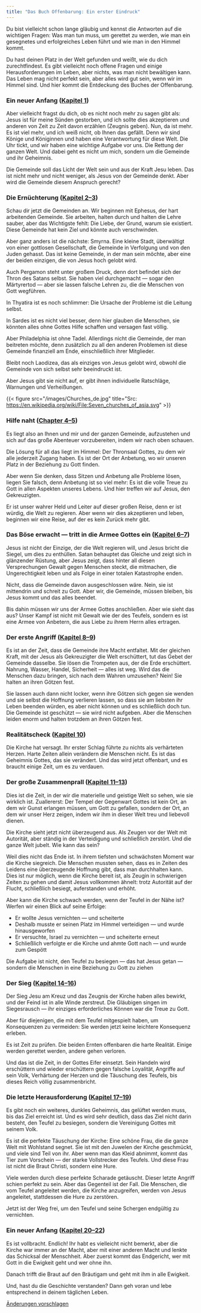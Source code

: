 ```yaml
---
title: "Das Buch Offenbarung: Ein erster Eindruck"
---
```



Du bist vielleicht schon lange gläubig und kennst die Antworten auf die wichtigen Fragen: Was man tun muss, um gerettet zu werden, wie man ein gesegnetes und erfolgreiches Leben führt und wie man in den Himmel kommt.

Du hast deinen Platz in der Welt gefunden und weißt, wie du dich zurechtfindest. Es gibt vielleicht noch offene Fragen und einige Herausforderungen im Leben, aber nichts, was man nicht bewältigen kann. Das Leben mag nicht perfekt sein, aber alles wird gut sein, wenn wir im Himmel sind. Und hier kommt die Entdeckung des Buches der Offenbarung.


### Ein neuer Anfang ([Kapitel 1](https://www.bibleserver.com/SLT/Offenbarung1))

<a name="55d5"></a>
Aber vielleicht fragst du dich, ob es nicht noch mehr zu sagen gibt als: Jesus ist für meine Sünden gestorben, und ich sollte dies akzeptieren und anderen von Zeit zu Zeit davon erzählen (Zeugnis geben). Nun, da ist mehr. Es ist viel mehr, und ich weiß nicht, ob Ihnen das gefällt. Denn wir sind Könige und Königinnen und haben eine Verantwortung für diese Welt. Die Uhr tickt, und wir haben eine wichtige Aufgabe vor uns. Die Rettung der ganzen Welt. Und dabei geht es nicht um mich, sondern um die Gemeinde und ihr Geheimnis.

Die Gemeinde soll das Licht der Welt sein und aus der Kraft Jesu leben. Das ist nicht mehr und nicht weniger, als Jesus von der Gemeinde denkt. Aber wird die Gemeinde diesem Anspruch gerecht?


### Die Ernüchterung ([Kapitel 2–3](https://www.bibleserver.com/SLT/Offenbarung2))

<a name="83ff"></a>
Schau dir jetzt die Gemeinden an. Wir beginnen mit Ephesus, der hart arbeitenden Gemeinde. Sie arbeiten, halten durch und halten die Lehre sauber, aber das Wichtigste fehlt: Die Liebe, der Grund, warum sie existiert. Diese Gemeinde hat kein Ziel und könnte auch verschwinden.

Aber ganz anders ist die nächste: Smyrna. Eine kleine Stadt, überwältigt von einer gottlosen Gesellschaft, die Gemeinde in Verfolgung und von den Juden gehasst. Das ist keine Gemeinde, in der man sein möchte, aber eine der beiden einzigen, die von Jesus hoch gelobt wird.

Auch Pergamon steht unter großem Druck, denn dort befindet sich der Thron des Satans selbst. Sie haben viel durchgemacht — sogar den Märtyrertod — aber sie lassen falsche Lehren zu, die die Menschen von Gott wegführen.

In Thyatira ist es noch schlimmer: Die Ursache der Probleme ist die Leitung selbst.

In Sardes ist es nicht viel besser, denn hier glauben die Menschen, sie könnten alles ohne Gottes Hilfe schaffen und versagen fast völlig.

Aber Philadelphia ist ohne Tadel. Allerdings nicht die Gemeinde, der man beitreten möchte, denn zusätzlich zu all den anderen Problemen ist diese Gemeinde finanziell am Ende, einschließlich ihrer Mitglieder.

Bleibt noch Laodizea, das als einziges von Jesus gelobt wird, obwohl die Gemeinde von sich selbst sehr beeindruckt ist.

Aber Jesus gibt sie nicht auf, er gibt ihnen individuelle Ratschläge, Warnungen und Verheißungen.

{{< figure src="/images/Churches_de.jpg" title="Src: https://en.wikipedia.org/wiki/File:Seven_churches_of_asia.svg" >}}


### Hilfe naht ([Chapter 4–5](https://www.bibleserver.com/SLT/Offenbarung4))

<a name="55b1"></a>
Es liegt also an Ihnen und mir und der ganzen Gemeinde, aufzustehen und sich auf das große Abenteuer vorzubereiten, indem wir nach oben schauen.

Die Lösung für all das liegt im Himmel: Der Thronsaal Gottes, zu dem wir alle jederzeit Zugang haben. Es ist der Ort der Anbetung, wo wir unseren Platz in der Beziehung zu Gott finden.

Aber wenn Sie denken, dass Sitzen und Anbetung alle Probleme lösen, liegen Sie falsch, denn Anbetung ist so viel mehr: Es ist die volle Treue zu Gott in allen Aspekten unseres Lebens. Und hier treffen wir auf Jesus, den Gekreuzigten.

Er ist unser wahrer Held und Leiter auf dieser großen Reise, denn er ist würdig, die Welt zu regieren. Aber wenn wir dies akzeptieren und leben, beginnen wir eine Reise, auf der es kein Zurück mehr gibt.


### Das Böse erwacht — tritt in die Armee Gottes ein ([Kapitel 6–7](https://www.bibleserver.com/SLT/Offenbarung6))

<a name="c33e"></a>
Jesus ist nicht der Einzige, der die Welt regieren will, und Jesus bricht die Siegel, um dies zu enthüllen. Satan behauptet das Gleiche und zeigt sich in glänzender Rüstung, aber Jesus zeigt, dass hinter all diesen Versprechungen Gewalt gegen Menschen steckt, die mitmachen, die Ungerechtigkeit leben und als Folge in einer totalen Katastrophe enden.

Nicht, dass die Gemeinde davon ausgeschlossen wäre. Nein, sie ist mittendrin und schreit zu Gott. Aber wir, die Gemeinde, müssen bleiben, bis Jesus kommt und das alles beendet.

Bis dahin müssen wir uns der Armee Gottes anschließen. Aber wie sieht das aus? Unser Kampf ist nicht mit Gewalt wie der des Teufels, sondern es ist eine Armee von Anbetern, die aus Liebe zu ihrem Herrn alles ertragen.


### Der erste Angriff ([Kapitel 8–9](https://www.bibleserver.com/SLT/Offenbarung8))

<a name="3037"></a>
Es ist an der Zeit, dass die Gemeinde ihre Macht entfaltet. Mit der gleichen Kraft, mit der Jesus als Gekreuzigter die Welt erschüttert, tut das Gebet der Gemeinde dasselbe. Sie lösen die Trompeten aus, der die Erde erschüttert. Nahrung, Wasser, Handel, Sicherheit — alles ist weg. Wird das die Menschen dazu bringen, sich nach dem Wahren umzusehen? Nein! Sie halten an ihren Götzen fest.

Sie lassen auch dann nicht locker, wenn ihre Götzen sich gegen sie wenden und sie selbst die Hoffnung verlieren lassen, so dass sie am liebsten ihr Leben beenden würden, es aber nicht können und es schließlich doch tun. Die Gemeinde ist geschützt — sie wird nicht aufgeben. Aber die Menschen leiden enorm und halten trotzdem an ihren Götzen fest.


### Realitätscheck ([Kapitel 10](https://www.bibleserver.com/SLT/Offenbarung10))

<a name="4ab1"></a>
Die Kirche hat versagt. Ihr erster Schlag führte zu nichts als verhärteten Herzen. Harte Zeiten allein verändern die Menschen nicht. Es ist das Geheimnis Gottes, das sie verändert. Und das wird jetzt offenbart, und es braucht einige Zeit, um es zu verdauen.


### Der große Zusammenprall ([Kapitel 11–13](https://www.bibleserver.com/SLT/Offenbarung11))

<a name="e39e"></a>
Dies ist die Zeit, in der wir die materielle und geistige Welt so sehen, wie sie wirklich ist. Zuallererst: Der Tempel der Gegenwart Gottes ist kein Ort, an dem wir Gunst erlangen müssen, um Gott zu gefallen, sondern der Ort, an dem wir unser Herz zeigen, indem wir ihm in dieser Welt treu und liebevoll dienen.

Die Kirche sieht jetzt nicht überzeugend aus. Als Zeugen vor der Welt mit Autorität, aber ständig in der Verteidigung und schließlich zerstört. Und die ganze Welt jubelt. Wie kann das sein?

Weil dies nicht das Ende ist. In ihrem tiefsten und schwächsten Moment war die Kirche siegreich. Die Menschen mussten sehen, dass es in Zeiten des Leidens eine überzeugende Hoffnung gibt, dass man durchhalten kann. Dies ist nur möglich, wenn die Kirche bereit ist, als Zeugin in schwierigen Zeiten zu gehen und damit Jesus vollkommen ähnelt: trotz Autorität auf der Flucht, schließlich besiegt, auferstanden und erhöht.

Aber kann die Kirche schwach werden, wenn der Teufel in der Nähe ist? Werfen wir einen Blick auf seine Erfolge:

- Er wollte Jesus vernichten — und scheiterte
- Deshalb musste er seinen Platz im Himmel verteidigen — und wurde hinausgeworfen
- Er versuchte, Israel zu vernichten — und scheiterte erneut
- Schließlich verfolgte er die Kirche und ahmte Gott nach — und wurde zum Gespött


Die Aufgabe ist nicht, den Teufel zu besiegen — das hat Jesus getan — sondern die Menschen in eine Beziehung zu Gott zu ziehen


### Der Sieg ([Kapitel 14–16](https://www.bibleserver.com/SLT/Offenbarung14))

<a name="37a3"></a>
Der Sieg Jesu am Kreuz und das Zeugnis der Kirche haben alles bewirkt, und der Feind ist in alle Winde zerstreut. Die Gläubigen singen im Siegesrausch — ihr einziges erforderliches Können war die Treue zu Gott.

Aber für diejenigen, die mit dem Teufel mitgespielt haben, um Konsequenzen zu vermeiden: Sie werden jetzt keine leichtere Konsequenz erleben.

Es ist Zeit zu prüfen. Die beiden Ernten offenbaren die harte Realität. Einige werden gerettet werden, andere gehen verloren.

Und das ist die Zeit, in der Gottes Eifer einsetzt. Sein Handeln wird erschüttern und wieder erschüttern gegen falsche Loyalität, Angriffe auf sein Volk, Verhärtung der Herzen und die Täuschung des Teufels, bis dieses Reich völlig zusammenbricht.


### Die letzte Herausforderung ([Kapitel 17–19](https://www.bibleserver.com/SLT/Offenbarung19))

<a name="517a"></a>
Es gibt noch ein weiteres, dunkles Geheimnis, das gelüftet werden muss, bis das Ziel erreicht ist. Und es wird sehr deutlich, dass das Ziel nicht darin besteht, den Teufel zu besiegen, sondern die Vereinigung Gottes mit seinem Volk.

Es ist die perfekte Täuschung der Kirche: Eine schöne Frau, die die ganze Welt mit Wohlstand segnet. Sie ist mit den Juwelen der Kirche geschmückt, und viele sind Teil von ihr. Aber wenn man das Kleid abnimmt, kommt das Tier zum Vorschein — der starke Vollstrecker des Teufels. Und diese Frau ist nicht die Braut Christi, sondern eine Hure.

Viele werden durch diese perfekte Scharade getäuscht. Dieser letzte Angriff schien perfekt zu sein. Aber das Gegenteil ist der Fall. Die Menschen, die vom Teufel angeleitet werden, die Kirche anzugreifen, werden von Jesus angeleitet, stattdessen die Hure zu zerstören.

Jetzt ist der Weg frei, um den Teufel und seine Schergen endgültig zu vernichten.


### Ein neuer Anfang ([Kapitel 20–22](https://www.bibleserver.com/SLT/Offenbarung20))

<a name="a287"></a>
Es ist vollbracht. Endlich! Ihr habt es vielleicht nicht bemerkt, aber die Kirche war immer an der Macht, aber mit einer anderen Macht und lenkte das Schicksal der Menschheit. Aber zuerst kommt das Endgericht, wer mit Gott in die Ewigkeit geht und wer ohne ihn.

Danach trifft die Braut auf den Bräutigam und geht mit ihm in alle Ewigkeit.

Und, hast du die Geschichte verstanden? Dann geh voran und lebe entsprechend in deinem täglichen Leben.




[Änderungen vorschlagen](https://github.com/revelation-today/revelation-today/blob/main/exampleSite/content/docs/gen/index/intro/the-book-of-revelation.de.md)
